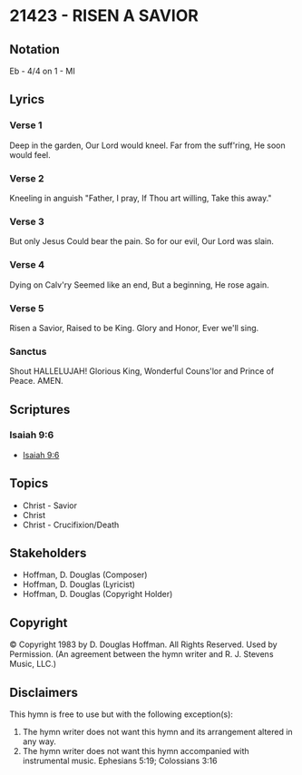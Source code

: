 # 21423 - RISEN A SAVIOR

## Notation

Eb - 4/4 on 1 - MI

## Lyrics

### Verse 1

Deep in the garden, Our Lord would kneel. Far from the suff'ring, He soon would feel.

### Verse 2

Kneeling in anguish "Father, I pray, If Thou art willing, Take this away."

### Verse 3

But only Jesus Could bear the pain. So for our evil, Our Lord was slain.

### Verse 4

Dying on Calv'ry Seemed like an end, But a beginning, He rose again.

### Verse 5

Risen a Savior, Raised to be King. Glory and Honor, Ever we'll sing.

### Sanctus

Shout HALLELUJAH! Glorious King, Wonderful Couns'lor and Prince of Peace. AMEN.


## Scriptures

### Isaiah 9:6

- [Isaiah 9:6](https://www.biblegateway.com/passage/?search=Isaiah%209%3A6)


## Topics

- Christ - Savior
- Christ
- Christ - Crucifixion/Death

## Stakeholders

- Hoffman, D. Douglas (Composer)
- Hoffman, D. Douglas (Lyricist)
- Hoffman, D. Douglas (Copyright Holder)

## Copyright

© Copyright 1983 by D. Douglas Hoffman. All Rights Reserved. Used by Permission.
(An agreement between the hymn writer and R. J. Stevens Music, LLC.)

## Disclaimers

This hymn is free to use but with the following exception(s):
1. The hymn writer does not want this hymn and its arrangement altered in any way.
2. The hymn writer does not want this hymn accompanied with instrumental music.
Ephesians 5:19; Colossians 3:16

